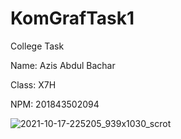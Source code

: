 # KomGrafTask1
College Task

Name: Azis Abdul Bachar

Class: X7H

NPM: 201843502094

![2021-10-17-225205_939x1030_scrot](https://user-images.githubusercontent.com/18085025/137635132-1dee676f-1262-4340-9096-30644f1629ae.png)
